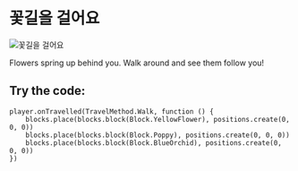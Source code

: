 # 꽃길을 걸어요

![꽃길을 걸어요](/static/mods/flower-trail.jpg)

Flowers spring up behind you. Walk around and see them follow you!

## Try the code:

```blocks
player.onTravelled(TravelMethod.Walk, function () {
    blocks.place(blocks.block(Block.YellowFlower), positions.create(0, 0, 0))
    blocks.place(blocks.block(Block.Poppy), positions.create(0, 0, 0))
    blocks.place(blocks.block(Block.BlueOrchid), positions.create(0, 0, 0))
})
```